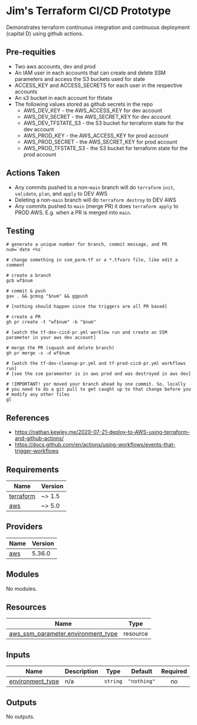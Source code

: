 # Jim's Terraform CI/CD Prototype

Demonstrates terraform continuous integration and continuous deployment (capital D) using
github actions.

## Pre-requities
* Two aws accounts, dev and prod
* An IAM user in each accounts that can create and delete SSM parameters and access the S3 buckets used for state
* ACCESS_KEY and ACCESS_SECRETS for each user in the respective accounts
* An s3 bucket in each account for tfstate
* The following values stored as github secrets in the repo
  * AWS_DEV_KEY - the AWS_ACCESS_KEY for dev account
  * AWS_DEV_SECRET - the AWS_SECRET_KEY for dev account
  * AWS_DEV_TFSTATE_S3 - the S3 bucket for terraform state for the dev account
  * AWS_PROD_KEY - the AWS_ACCESS_KEY for prod account
  * AWS_PROD_SECRET - the AWS_SECRET_KEY for prod account
  * AWS_PROD_TFSTATE_S3 - the S3 bucket for terraform state for the prod account

 ## Actions Taken
 * Any commits pushed to a non-`main` branch will do `terraform` `init`, `validate`, `plan`, and `apply`  to DEV AWS
* Deleting a non-`main` branch will do `terraform destroy` to DEV AWS
* Any commits pushed to `main` (merge PR) it does `terraform apply` to PROD AWS. E.g. when a PR is merged into `main`.

## Testing

```
# generate a unique number for branch, commit message, and PR
num=`date +%s`

# change something in ssm_parm.tf or a *.tfvars file, like edit a comment

# create a branch
gcb wf$num

# commit & push
gav . && gcmsg "$num" && ggpush

# [nothing should happen since the triggers are all PR based]

# create a PR
gh pr create -t "wf$num" -b "$num"

# [watch the tf-dev-cicd-pr.yml worklow run and create an SSM parameter in your aws dev account]

# merge the PR (squash and delete branch)
gh pr merge -s -d wf$num

# [watch the tf-dev-cleanup-pr.yml and tf-prod-cicd-pr.yml workflows run]
# [see the ssm paramenter is in aws prod and was destroyed in aws dev]

# !IMPORTANT! yor moved your branch ahead by one commit. So, locally
# you need to do a git pull to get caught up to that change before you 
# modify any other files
gl
```

## References
- https://nathan.kewley.me/2020-07-21-deploy-to-AWS-using-terraform-and-github-actions/
- https://docs.github.com/en/actions/using-workflows/events-that-trigger-workflows




<!-- BEGIN_TF_DOCS -->
## Requirements

| Name | Version |
|------|---------|
| <a name="requirement_terraform"></a> [terraform](#requirement\_terraform) | ~> 1.5 |
| <a name="requirement_aws"></a> [aws](#requirement\_aws) | ~> 5.0 |

## Providers

| Name | Version |
|------|---------|
| <a name="provider_aws"></a> [aws](#provider\_aws) | 5.36.0 |

## Modules

No modules.

## Resources

| Name | Type |
|------|------|
| [aws_ssm_parameter.environment_type](https://registry.terraform.io/providers/hashicorp/aws/latest/docs/resources/ssm_parameter) | resource |

## Inputs

| Name | Description | Type | Default | Required |
|------|-------------|------|---------|:--------:|
| <a name="input_environment_type"></a> [environment\_type](#input\_environment\_type) | n/a | `string` | `"nothing"` | no |

## Outputs

No outputs.
<!-- END_TF_DOCS -->